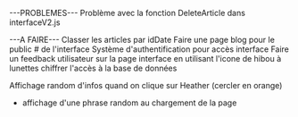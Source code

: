 <!-- Possible d'ajouter un <br/> quand l'utilisateur clique sur entrée ? YEP -->

---PROBLEMES---
Problème avec la fonction DeleteArticle dans interfaceV2.js

---A FAIRE---
Classer les articles par idDate
Faire une page blog pour le public # de l'interface
Système d'authentification pour accès interface
Faire un feedback utilisateur sur la page interface en utilisant l'icone de hibou à lunettes
chiffrer l'accès à la base de données

Affichage random d'infos quand on clique sur Heather (cercler en orange)
+ affichage d'une phrase random au chargement de la page